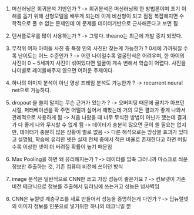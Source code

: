 1. 머신러닝은 회귀분석 기반인가 ?
-> 회귀분석은 머신러닝의 한 방법론이며 초기 이해를 돕기 위해 선형모델을 배우게 되는데 이게 비선형이 되고 점점 복잡해지면 수학적으로 풀 수 없는 문제인데 이 문제를 데이터기반으로 근사해준다고 보면 됨

2. 텐서플로우를 많이 사용하는가 ?
-> 그렇다. theano는 최근에 개발 중지 되었다.

3. 무작위 여자 아이들 사진 중 특정 인의 사진만 찾는게 가능한가 ? 0세에 가까워질 수록 난이도는 어느 수준인가 ?
-> 어린 나이일수록 얼굴인식은 어려우며, 한 아이의 사진이 0 ~ 5세까지 사진이 섞여있다면 얼굴이 계속 변해서 학습이 어렵다. 사진을 나이별로 레이블해주지 않으면 어려운 주제이다.

4. 하나의 이미지 분석이 아닌 영상 프레임 분석도 가능한가 ?
-> recurrent neural net으로 가능하다.

5. dropout 을 쓸지 말지는 무슨 근거가 있는가 ?
-> 오버피팅 때문에 골치가 아프던 시절, 퍼터베이션을 확 주면 어떨까 싶어서 해봤는데 거의 모든 결과가 좋게 나와서 관례적으로 사용하게 됨
-> 처음 나왔을 때 너무 무식한 방법이 아닌가 했는데 결과가 다 좋게 나와 무시할 수 없게 됨
-> 데이터가 충분히 많으면 굳이 쓸 필요는 없지만, 데이터가 충분히 많은 상황이 별로 없음
-> 다른 해석으로는 앙상블 효과가 있다고 설명됨, 학습에 유리한 넷은 실제 전체 중에서 적은 비율로 존재한다고 하면 버릴수록 이상한 넷이 더 버려질 확률이 높기 때문임


6. Max Pooling을 하면 왜 유리해지는가 ?
-> 데이터를 압축 그러니까 마스크로 씌운 정보만 추출하는 것, 기존 컴퓨터 비전에 쓰이던 방식

7. image 분석은 일반적으로 CNN만 쓰고 가장 성능이 좋은가요 ?
-> 컨브넷이 기존 비전 테크닉으로 정보를 추출해서 딥러닝에 쓰는거고 성능은 넘사벽임

8. CNN은 뉴럴넷 계층구조를 새로 만들어서 성능을 증명하는게 다인가 ?
-> 딥뉴럴넷의 이미지 정보를 인풋으로 넣기위한 하나의 테크닉일 뿐
